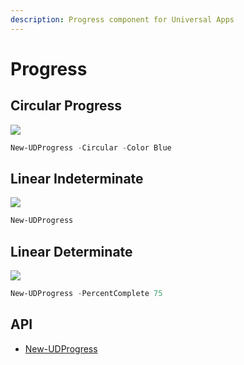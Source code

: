 ```yaml
---
description: Progress component for Universal Apps
---
```


# Progress

## Circular Progress

![](<../../../.gitbook/assets/image (30).png>)

```powershell
New-UDProgress -Circular -Color Blue
```

## Linear Indeterminate

![](<../../../.gitbook/assets/image (57).png>)

```powershell
New-UDProgress
```

## Linear Determinate

![](<../../../.gitbook/assets/image (312).png>)

```powershell
New-UDProgress -PercentComplete 75
```

## API

* [New-UDProgress](https://github.com/ironmansoftware/universal-docs/blob/v5/cmdlets/New-UDProgress.txt)

